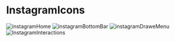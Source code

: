 # InstagramIcons

![instagramHome](https://user-images.githubusercontent.com/46577836/68489980-7ad67f80-0248-11ea-9203-e59c3b3233b2.png)
![instagramBottomBar](https://user-images.githubusercontent.com/46577836/68489978-7a3de900-0248-11ea-8546-421e9e73fd38.png)
![instagramDraweMenu](https://user-images.githubusercontent.com/46577836/68489979-7a3de900-0248-11ea-9faa-066149661576.png)
![InstagramInteractions](https://user-images.githubusercontent.com/46577836/68489981-7ad67f80-0248-11ea-80c3-01e62d23a8aa.png)
